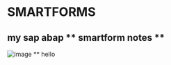 # SMARTFORMS
## my sap abap ** smartform notes **
![image](https://github.com/bhuvabhavik/SMARTFORMS/assets/49744703/658f47b2-6bf3-4b49-ae23-d63673bc4fc4)
** hello




